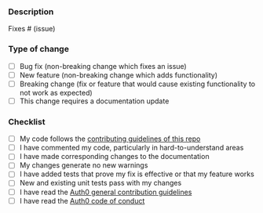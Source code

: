 ### Description

<!-- Please include a summary of the change and which issue is fixed. Please also include relevant motivation and context. List any dependencies that are required for this change. -->

Fixes # (issue)

### Type of change

<!-- Please delete options that are not relevant. -->

- [ ] Bug fix (non-breaking change which fixes an issue)
- [ ] New feature (non-breaking change which adds functionality)
- [ ] Breaking change (fix or feature that would cause existing functionality to not work as expected)
- [ ] This change requires a documentation update

### Checklist

<!-- This checklist MUST be completed for your pull request to be considered. -->

- [ ] My code follows the [contributing guidelines of this repo](./CONTRIBUTING.md)
- [ ] I have commented my code, particularly in hard-to-understand areas
- [ ] I have made corresponding changes to the documentation
- [ ] My changes generate no new warnings
- [ ] I have added tests that prove my fix is effective or that my feature works
- [ ] New and existing unit tests pass with my changes
- [ ] I have read the [Auth0 general contribution guidelines](https://github.com/auth0/open-source-template/blob/master/GENERAL-CONTRIBUTING.md)
- [ ] I have read the [Auth0 code of conduct](https://github.com/auth0/open-source-template/blob/master/CODE-OF-CONDUCT.md)
